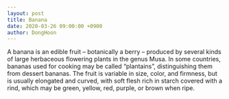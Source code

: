 ```yaml
---
layout: post
title: Banana
date: 2020-03-26 09:00:00 +0900
author: DongHoon 
---
```


A banana is an edible fruit – botanically a berry – produced by several 
kinds
of large herbaceous flowering plants in the genus Musa.
In some countries, bananas used for cooking may be called “plantains”,
distinguishing them from dessert bananas. The fruit is variable in size, 
color,
and firmness, but is usually elongated and curved, with soft flesh rich in
starch covered with a rind, which may be green, yellow, red, purple, or 
brown
when ripe.